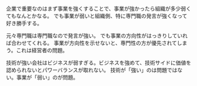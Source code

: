 企業で重要なのはまず事業を強くすることで、事業が強かったら組織が多少弱くてもなんとかなる。
でも事業が弱いと組織側、特に専門職の発言が強くなって好き勝手する。

元々専門職は専門職なので発言が強い。
でも事業の方向性がはっきりしていれば合わせてくれる。
事業が方向性を示せないと、専門性の方が優先されてしまう。これは経営者の問題。

技術が強い会社はビジネスが弱すぎる。ビジネスを強めて、技術サイドに価値を認められないとパワーバランスが取れない。
技術が「強い」のは問題ではない。事業が「弱い」のが問題。
